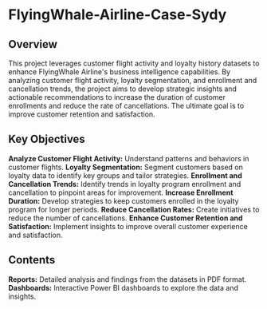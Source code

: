 # FlyingWhale-Airline-Case-Sydy

## Overview
This project leverages customer flight activity and loyalty history datasets to enhance FlyingWhale Airline's business intelligence capabilities. By analyzing customer flight activity, loyalty segmentation, and enrollment and cancellation trends, the project aims to develop strategic insights and actionable recommendations to increase the duration of customer enrollments and reduce the rate of cancellations. The ultimate goal is to improve customer retention and satisfaction.

## Key Objectives
**Analyze Customer Flight Activity:** Understand patterns and behaviors in customer flights.
**Loyalty Segmentation:** Segment customers based on loyalty data to identify key groups and tailor strategies.
**Enrollment and Cancellation Trends:** Identify trends in loyalty program enrollment and cancellation to pinpoint areas for improvement.
**Increase Enrollment Duration:** Develop strategies to keep customers enrolled in the loyalty program for longer periods.
**Reduce Cancellation Rates:** Create initiatives to reduce the number of cancellations.
**Enhance Customer Retention and Satisfaction:** Implement insights to improve overall customer experience and satisfaction.
## Contents
**Reports:** Detailed analysis and findings from the datasets in PDF format.
**Dashboards:** Interactive Power BI dashboards to explore the data and insights.
